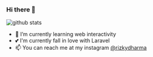 ### Hi there 👋

<!--
**abdulrizky/abdulrizky** is a ✨ _special_ ✨ repository because its `README.md` (this file) appears on your GitHub profile.

Here are some ideas to get you started:

- 🔭 I’m currently working on ...
- 🌱 I’m currently learning ...
- 👯 I’m looking to collaborate on ...
- 🤔 I’m looking for help with ...
- 💬 Ask me about ...
- 📫 How to reach me: ...
- 😄 Pronouns: ...
- ⚡ Fun fact: ...
-->

![github stats](https://github-readme-stats.vercel.app/api?username=abdulrizky&show_icons=true&theme=midnight-purple)

- 🌱 I’m currently learning web interactivity
- 💕 I'm currently fall in love with Laravel
- 📫 You can reach me at my instagram [@rizkydharma](https://instagram.com/rizkydharma)
